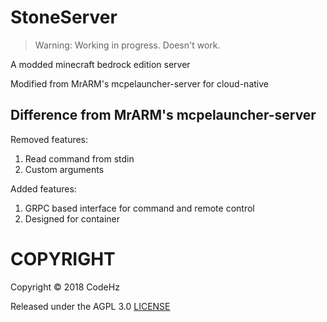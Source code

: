 # StoneServer

> Warning: Working in progress. Doesn't work.

A modded minecraft bedrock edition server

Modified from MrARM's mcpelauncher-server for cloud-native

## Difference from MrARM's mcpelauncher-server
Removed features: 
1. Read command from stdin
2. Custom arguments

Added features:
1. GRPC based interface for command and remote control
2. Designed for container

# COPYRIGHT

Copyright © 2018 CodeHz

Released under the AGPL 3.0
[LICENSE](./LICENSE)